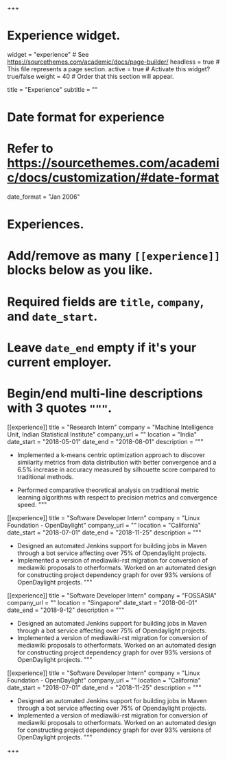 +++
# Experience widget.
widget = "experience"  # See https://sourcethemes.com/academic/docs/page-builder/
headless = true  # This file represents a page section.
active = true  # Activate this widget? true/false
weight = 40  # Order that this section will appear.

title = "Experience"
subtitle = ""

# Date format for experience
#   Refer to https://sourcethemes.com/academic/docs/customization/#date-format
date_format = "Jan 2006"

# Experiences.
#   Add/remove as many `[[experience]]` blocks below as you like.
#   Required fields are `title`, `company`, and `date_start`.
#   Leave `date_end` empty if it's your current employer.
#   Begin/end multi-line descriptions with 3 quotes `"""`.
[[experience]]
  title = "Research Intern"
  company = "Machine Intelligence Unit, Indian Statistical Institute"
  company_url = ""
  location = "India"
  date_start = "2018-05-01"
  date_end = "2018-08-01"
  description = """
  
  * Implemented a k-means centric optimization approach to discover similarity metrics from data distribution with better convergence and a 6.5% increase in accuracy measured by silhouette score compared to traditional methods.

* Performed comparative theoretical analysis on traditional metric learning algorithms with respect to precision metrics and convergence speed.
  """

[[experience]]
  title = "Software Developer Intern"
  company = "Linux Foundation - OpenDaylight"
  company_url = ""
  location = "California"
  date_start = "2018-07-01"
  date_end = "2018-11-25"
  description = """
  
  * Designed an automated Jenkins support for building jobs in Maven through a bot service affecting over 75% of  Opendaylight projects. 
 * Implemented a version of mediawiki-rst migration for conversion of mediawiki proposals to otherformats. Worked on an automated design for constructing project dependency graph for over 93% versions of OpenDaylight projects.
  """

[[experience]]
  title = "Software Developer Intern"
  company = "FOSSASIA"
  company_url = ""
  location = "Singapore"
  date_start = "2018-06-01"
  date_end = "2018-9-12"
  description = """
  
  * Designed an automated Jenkins support for building jobs in Maven through a bot service affecting over 75% of  Opendaylight projects. 
 * Implemented a version of mediawiki-rst migration for conversion of mediawiki proposals to otherformats. Worked on an automated design for constructing project dependency graph for over 93% versions of OpenDaylight projects.
  """
  
  
  [[experience]]
  title = "Software Developer Intern"
  company = "Linux Foundation - OpenDaylight"
  company_url = ""
  location = "California"
  date_start = "2018-07-01"
  date_end = "2018-11-25"
  description = """
  
  * Designed an automated Jenkins support for building jobs in Maven through a bot service affecting over 75% of  Opendaylight projects. 
 * Implemented a version of mediawiki-rst migration for conversion of mediawiki proposals to otherformats. Worked on an automated design for constructing project dependency graph for over 93% versions of OpenDaylight projects.
  """

+++
